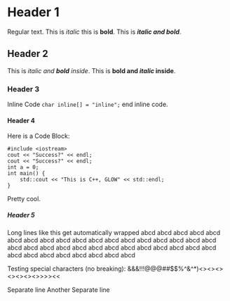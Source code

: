 # Header 1
Regular text.
This is *italic* this is **bold**.
This is ***italic and bold***.

## Header 2
This is *italic and **bold** inside*.
This is **bold and *italic* inside**.

### Header 3
Inline Code `char inline[] = "inline";` end inline code.

#### Header 4
Here is a Code Block:

```
#include <iostream>
cout << "Success?" << endl;
cout << "Success?" << endl;
int a = 0;
int main() {
    std::cout << "This is C++, GLOW" << std::endl;
}
```

Pretty cool.

##### Header 5
Long lines like this get automatically wrapped abcd abcd abcd abcd abcd abcd abcd abcd abcd abcd abcd abcd abcd abcd abcd abcd abcd abcd abcd abcd abcd abcd abcd abcd abcd abcd abcd abcd abcd abcd abcd abcd abcd abcd abcd abcd abcd abcd abcd 

Testing special characters (no breaking): &&&!!!@@@##$$\%^&^*)<><><><><><><>>>><<

Separate line
Another Separate line

